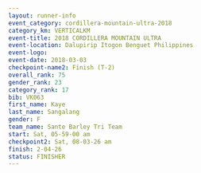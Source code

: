 ```yaml
---
layout: runner-info 
event_category: cordillera-mountain-ultra-2018 
category_km: VERTICALKM 
event-title: 2018 CORDILLERA MOUNTAIN ULTRA 
event-location: Dalupirip Itogon Benguet Philippines 
event-logo: 
event-date: 2018-03-03 
checkpoint-name2: Finish (T-2) 
overall_rank: 75
gender_rank: 23
category_rank: 17
bib: VK063
first_name: Kaye
last_name: Sangalang
gender: F
team_name: Sante Barley Tri Team
start: Sat, 05-59-00 am
checkpoint2: Sat, 08-03-26 am
finish: 2-04-26
status: FINISHER
---
```

